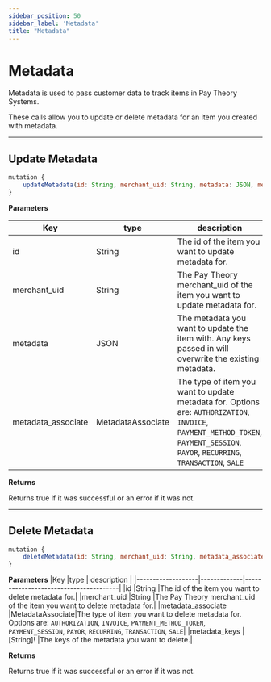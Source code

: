 ```yaml
---
sidebar_position: 50
sidebar_label: 'Metadata'
title: "Metadata"
---
```


# Metadata

Metadata is used to pass customer data to track items in Pay Theory Systems.

These calls allow you to update or delete metadata for an item you created with metadata.

***
## Update Metadata

```js
mutation {
    updateMetadata(id: String, merchant_uid: String, metadata: JSON, metadata_associate: MetadataAssociate)
}
```

**Parameters**

|Key                |type         |       description                     |
|-------------------|-------------|---------------------------------------|
|id                 |String       |The id of the item you want to update metadata for.|
|merchant_uid       |String       |The Pay Theory merchant_uid of the item you want to update metadata for.|
|metadata           |JSON         |The metadata you want to update the item with. Any keys passed in will overwrite the existing metadata.|
|metadata_associate |MetadataAssociate|The type of item you want to update metadata for. Options are: `AUTHORIZATION`, `INVOICE`, `PAYMENT_METHOD_TOKEN`, `PAYMENT_SESSION`, `PAYOR`, `RECURRING`, `TRANSACTION`, `SALE`|

**Returns**

Returns true if it was successful or an error if it was not.

***
## Delete Metadata

```js
mutation {
    deleteMetadata(id: String, merchant_uid: String, metadata_associate: MetadataAssociate, metadata_keys: [String]!)
}
```

**Parameters**
|Key                |type         |       description                     |
|-------------------|-------------|---------------------------------------|
|id                 |String       |The id of the item you want to delete metadata for.|
|merchant_uid       |String       |The Pay Theory merchant_uid of the item you want to delete metadata for.|
|metadata_associate |MetadataAssociate|The type of item you want to delete metadata for. Options are: `AUTHORIZATION`, `INVOICE`, `PAYMENT_METHOD_TOKEN`, `PAYMENT_SESSION`, `PAYOR`, `RECURRING`, `TRANSACTION`, `SALE`|
|metadata_keys      |[String]!    |The keys of the metadata you want to delete.|

**Returns**

Returns true if it was successful or an error if it was not.

